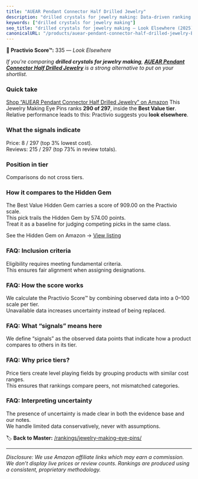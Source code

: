```yaml
---
title: "AUEAR Pendant Connector Half Drilled Jewelry"
description: "drilled crystals for jewelry making: Data-driven ranking using the Practivio Score™. Positioned by quality, value, demand, findability, momentum."
keywords: ["drilled crystals for jewelry making"]
seo_title: "drilled crystals for jewelry making — Look Elsewhere (2025)"
canonicalURL: "/products/auear-pendant-connector-half-drilled-jewelry-B0DM72843K/"
---
```


**🚫 Practivio Score™:** 335 — _Look Elsewhere_


*If you're comparing **drilled crystals for jewelry making**, **[AUEAR Pendant Connector Half Drilled Jewelry](https://www.amazon.com/dp/B0DM72843K?tag=practivio-20)** is a strong alternative to put on your shortlist.*
### Quick take
[Shop “AUEAR Pendant Connector Half Drilled Jewelry” on Amazon](https://www.amazon.com/dp/B0DM72843K?tag=practivio-20)
This Jewelry Making Eye Pins ranks **290 of 297**, inside the **Best Value tier**.  
Relative performance leads to this: Practivio suggests you **look elsewhere**.

### What the signals indicate
Price: 8 / 297 (top 3% lowest cost).  
Reviews: 215 / 297 (top 73% in review totals).  

### Position in tier
Comparisons do not cross tiers.

### How it compares to the Hidden Gem
The Best Value Hidden Gem carries a score of 909.00 on the Practivio scale.  
This pick trails the Hidden Gem by 574.00 points.  
Treat it as a baseline for judging competing picks in the same class.  

See the Hidden Gem on Amazon → [View listing](https://www.amazon.com/dp/B01MQW98ES?tag=practivio-20)

### FAQ: Inclusion criteria
Eligibility requires meeting fundamental criteria.  
This ensures fair alignment when assigning designations.

### FAQ: How the score works
We calculate the Practivio Score™ by combining observed data into a 0–100 scale per tier.  
Unavailable data increases uncertainty instead of being replaced.

### FAQ: What “signals” means here
We define “signals” as the observed data points that indicate how a product compares to others in its tier.

### FAQ: Why price tiers?
Price tiers create level playing fields by grouping products with similar cost ranges.  
This ensures that rankings compare peers, not mismatched categories.

### FAQ: Interpreting uncertainty
The presence of uncertainty is made clear in both the evidence base and our notes.  
We handle limited data conservatively, never with assumptions.


🏷️ **Back to Master:** [/rankings/jewelry-making-eye-pins/](/rankings/jewelry-making-eye-pins/)

---
_Disclosure: We use Amazon affiliate links which may earn a commission. We don’t display live prices or review counts. Rankings are produced using a consistent, proprietary methodology._
